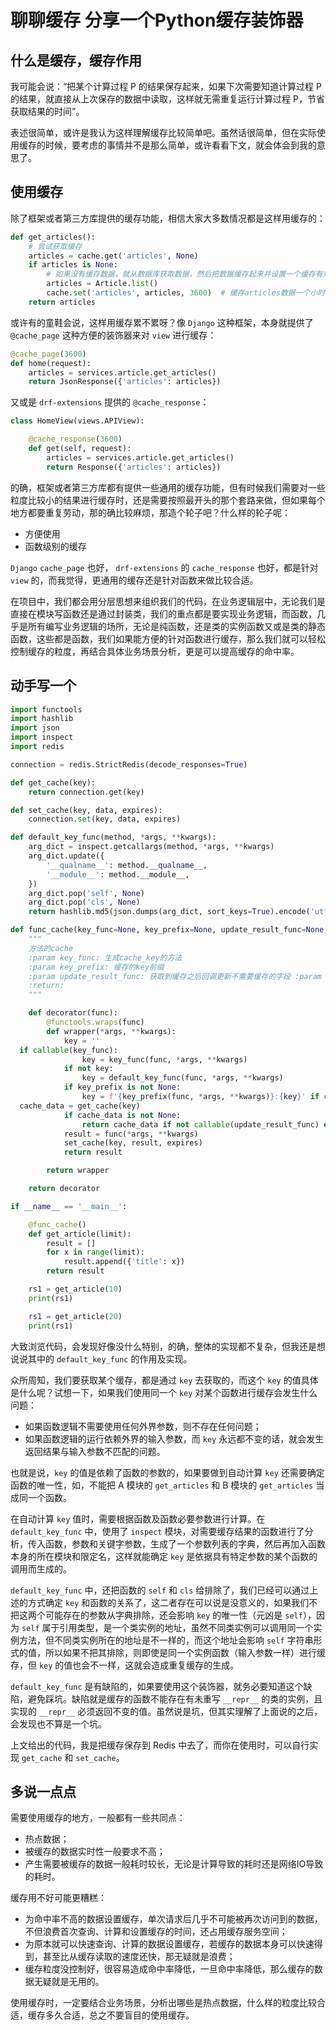 
# 聊聊缓存 分享一个Python缓存装饰器

## 什么是缓存，缓存作用
我可能会说：“把某个计算过程 P 的结果保存起来，如果下次需要知道计算过程 P 的结果，就直接从上次保存的数据中读取，这样就无需重复运行计算过程  P，节省获取结果的时间”。

表述很简单，或许是我认为这样理解缓存比较简单吧。虽然话很简单，但在实际使用缓存的时候，要考虑的事情并不是那么简单，或许看看下文，就会体会到我的意思了。

## 使用缓存
除了框架或者第三方库提供的缓存功能，相信大家大多数情况都是这样用缓存的：
```python
def get_articles():
    # 尝试获取缓存
    articles = cache.get('articles', None)
    if articles is None:
        # 如果没有缓存数据，就从数据库获取数据，然后把数据缓存起来并设置一个缓存有效期
        articles = Article.list()
        cache.set('articles', articles, 3600)  # 缓存articles数据一个小时
    return articles
```

或许有的童鞋会说，这样用缓存累不累呀？像 `Django` 这种框架，本身就提供了 `@cache_page` 这种方便的装饰器来对 `view` 进行缓存：
```python
@cache_page(3600)
def home(request):
    articles = services.article.get_articles()
    return JsonResponse({'articles': articles})
```

又或是 `drf-extensions` 提供的 `@cache_response`：
```python
class HomeView(views.APIView):

    @cache_response(3600)
    def get(self, request):
        articles = services.article.get_articles()
        return Response({'articles': articles})
```

的确，框架或者第三方库都有提供一些通用的缓存功能，但有时候我们需要对一些粒度比较小的结果进行缓存时，还是需要按照最开头的那个套路来做，但如果每个地方都要重复劳动，那的确比较麻烦，那造个轮子吧？什么样的轮子呢：
- 方便使用
- 函数级别的缓存

`Django` `cache_page` 也好， `drf-extensions` 的 `cache_response` 也好，都是针对 `view` 的，而我觉得，更通用的缓存还是针对函数来做比较合适。

在项目中，我们都会用分层思想来组织我们的代码，在业务逻辑层中，无论我们是直接在模块写函数还是通过封装类，我们的重点都是要实现业务逻辑，而函数，几乎是所有编写业务逻辑的场所，无论是纯函数，还是类的实例函数又或是类的静态函数，这些都是函数，我们如果能方便的针对函数进行缓存，那么我们就可以轻松控制缓存的粒度，再结合具体业务场景分析，更是可以提高缓存的命中率。

## 动手写一个
```python
import functools
import hashlib
import json
import inspect
import redis

connection = redis.StrictRedis(decode_responses=True)

def get_cache(key):
    return connection.get(key)

def set_cache(key, data, expires):
    connection.set(key, data, expires)

def default_key_func(method, *args, **kwargs):
    arg_dict = inspect.getcallargs(method, *args, **kwargs)
    arg_dict.update({
        '__qualname__': method.__qualname__,
        '__module__': method.__module__,
    })
    arg_dict.pop('self', None)
    arg_dict.pop('cls', None)
    return hashlib.md5(json.dumps(arg_dict, sort_keys=True).encode('utf-8')).hexdigest()

def func_cache(key_func=None, key_prefix=None, update_result_func=None, expires=30):
    """ 
    方法的cache 
    :param key_func: 生成cache_key的方法 
    :param key_prefix: 缓存的key前缀 
    :param update_result_func: 获取到缓存之后回调更新不需要缓存的字段 :param expires: 缓存过期时间，单位秒 
    :return: 
    """

    def decorator(func):
        @functools.wraps(func)
        def wrapper(*args, **kwargs):
            key = ''
  if callable(key_func):
                key = key_func(func, *args, **kwargs)
            if not key:
                key = default_key_func(func, *args, **kwargs)
            if key_prefix is not None:
                key = f'{key_prefix(func, *args, **kwargs)}:{key}' if callable(key_prefix) else f'{key_prefix}:{key}'
  cache_data = get_cache(key)
            if cache_data is not None:
                return cache_data if not callable(update_result_func) else update_result_func(cache_data)
            result = func(*args, **kwargs)
            set_cache(key, result, expires)
            return result

        return wrapper

    return decorator

if __name__ == '__main__':

    @func_cache()
    def get_article(limit):
        result = []
        for x in range(limit):
            result.append({'title': x})
        return result

    rs1 = get_article(10)
    print(rs1)

    rs1 = get_article(20)
    print(rs1)
```

大致浏览代码，会发现好像没什么特别，的确，整体的实现都不复杂，但我还是想说说其中的 `default_key_func` 的作用及实现。

众所周知，我们要获取某个缓存，都是通过 `key` 去获取的，而这个 `key` 的值具体是什么呢？试想一下，如果我们使用同一个 `key` 对某个函数进行缓存会发生什么问题：
- 如果函数逻辑不需要使用任何外界参数，则不存在任何问题；
- 如果函数逻辑的运行依赖外界的输入参数，而 `key` 永远都不变的话，就会发生返回结果与输入参数不匹配的问题。

也就是说，`key` 的值是依赖了函数的参数的，如果要做到自动计算 `key` 还需要确定函数的唯一性，如，不能把 A 模块的 `get_articles` 和 B 模块的 `get_articles` 当成同一个函数。

在自动计算 `key` 值时，需要根据函数及函数必要参数进行计算。在 `default_key_func` 中，使用了 `inspect` 模块，对需要缓存结果的函数进行了分析，传入函数，参数和关键字参数，生成了一个参数列表的字典，然后再加入函数本身的所在模块和限定名，这样就能确定 `key` 是依据具有特定参数的某个函数的调用而生成的。

`default_key_func` 中，还把函数的 `self` 和 `cls` 给排除了，我们已经可以通过上述的方式确定 `key` 和函数的关系了，这二者存在可以说是没意义的，如果我们不把这两个可能存在的参数从字典排除，还会影响 `key` 的唯一性（元凶是 `self`），因为 `self` 属于引用类型，是一个类实例的地址，虽然不同类实例可以调用同一个实例方法，但不同类实例所在的地址是不一样的，而这个地址会影响 `self` 字符串形式的值，所以如果不把其排除，则即使是同一个实例函数（输入参数一样）进行缓存，但 `key` 的值也会不一样，这就会造成重复缓存的生成。

`default_key_func` 是有缺陷的，如果要使用这个装饰器，就务必要知道这个缺陷，避免踩坑。缺陷就是缓存的函数不能存在有未重写 `__repr__` 的类的实例，且实现的 `__repr__` 必须返回不变的值。虽然说是坑，但其实理解了上面说的之后，会发现也不算是一个坑。

上文给出的代码，我是把缓存保存到 Redis 中去了，而你在使用时，可以自行实现 `get_cache` 和 `set_cache`。

## 多说一点点
需要使用缓存的地方，一般都有一些共同点：
- 热点数据；
- 被缓存的数据实时性一般要求不高；
- 产生需要被缓存的数据一般耗时较长，无论是计算导致的耗时还是网络IO导致的耗时。

缓存用不好可能更糟糕：
- 为命中率不高的数据设置缓存，单次请求后几乎不可能被再次访问到的数据，不但浪费首次查询、计算和设置缓存的时间，还占用缓存服务空间；
- 为原本就可以快速查询、计算的数据设置缓存，若缓存的数据本身可以快速得到，甚至比从缓存读取的速度还快，那无疑就是浪费；
- 缓存粒度没控制好，很容易造成命中率降低，一旦命中率降低，那么缓存的数据无疑就是无用的。

使用缓存时，一定要结合业务场景，分析出哪些是热点数据，什么样的粒度比较合适，缓存多久合适，总之不要盲目的使用缓存。

